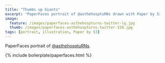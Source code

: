 ```yaml
---
title: "Thumbs up Giants"
excerpt: "PaperFaces portrait of @asthehosptuRNs drawn with Paper by 53 on an iPad."
image: 
  feature: /images/paperfaces-asthehospturns-twitter-lg.jpg
  thumb: /images/paperfaces-asthehospturns-twitter-150.jpg
tags: [portrait, illustration, Paper by 53]
---
```


PaperFaces portrait of [@asthehosptuRNs](http://twitter.com/asthehosptuRNs).

{% include boilerplate/paperfaces.html %}